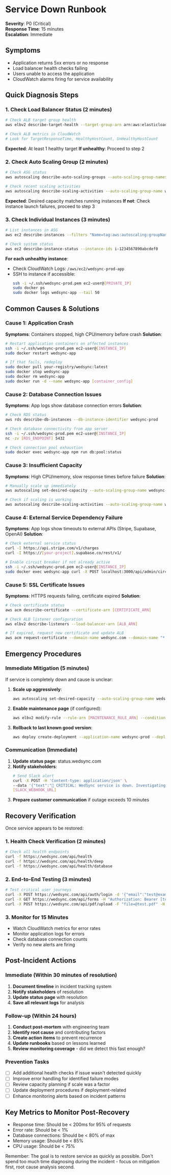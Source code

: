 # Service Down Runbook

**Severity**: P0 (Critical)  
**Response Time**: 15 minutes  
**Escalation**: Immediate

## Symptoms
- Application returns 5xx errors or no response
- Load balancer health checks failing
- Users unable to access the application
- CloudWatch alarms firing for service availability

## Quick Diagnosis Steps

### 1. Check Load Balancer Status (2 minutes)
```bash
# Check ALB target group health
aws elbv2 describe-target-health --target-group-arn arn:aws:elasticloadbalancing:us-east-1:ACCOUNT:targetgroup/wedsync-prod-tg/XXXXXXXXXX

# Check ALB metrics in CloudWatch
# Look for TargetResponseTime, HealthyHostCount, UnHealthyHostCount
```

**Expected**: At least 1 healthy target
**If unhealthy**: Proceed to step 2

### 2. Check Auto Scaling Group (2 minutes)
```bash
# Check ASG status
aws autoscaling describe-auto-scaling-groups --auto-scaling-group-names wedsync-prod-asg

# Check recent scaling activities
aws autoscaling describe-scaling-activities --auto-scaling-group-name wedsync-prod-asg --max-items 10
```

**Expected**: Desired capacity matches running instances
**If not**: Check instance launch failures, proceed to step 3

### 3. Check Individual Instances (3 minutes)
```bash
# List instances in ASG
aws ec2 describe-instances --filters "Name=tag:aws:autoscaling:groupName,Values=wedsync-prod-asg" --query 'Reservations[*].Instances[*].[InstanceId,State.Name,PrivateIpAddress]' --output table

# Check system status
aws ec2 describe-instance-status --instance-ids i-1234567890abcdef0
```

**For each unhealthy instance**:
- Check CloudWatch Logs: `/aws/ec2/wedsync-prod-app`
- SSH to instance if accessible:
  ```bash
  ssh -i ~/.ssh/wedsync-prod.pem ec2-user@[PRIVATE_IP]
  sudo docker ps
  sudo docker logs wedsync-app --tail 50
  ```

## Common Causes & Solutions

### Cause 1: Application Crash
**Symptoms**: Containers stopped, high CPU/memory before crash
**Solution**:
```bash
# Restart application containers on affected instances
ssh -i ~/.ssh/wedsync-prod.pem ec2-user@[INSTANCE_IP]
sudo docker restart wedsync-app

# If that fails, redeploy
sudo docker pull your-registry/wedsync:latest
sudo docker stop wedsync-app
sudo docker rm wedsync-app
sudo docker run -d --name wedsync-app [container_config]
```

### Cause 2: Database Connection Issues
**Symptoms**: App logs show database connection errors
**Solution**:
```bash
# Check RDS status
aws rds describe-db-instances --db-instance-identifier wedsync-prod

# Check database connectivity from app server
ssh -i ~/.ssh/wedsync-prod.pem ec2-user@[INSTANCE_IP]
nc -zv [RDS_ENDPOINT] 5432

# Check connection pool exhaustion
sudo docker exec wedsync-app npm run db:pool:status
```

### Cause 3: Insufficient Capacity
**Symptoms**: High CPU/memory, slow response times before failure
**Solution**:
```bash
# Manually scale up immediately
aws autoscaling set-desired-capacity --auto-scaling-group-name wedsync-prod-asg --desired-capacity 6

# Check if scaling is working
aws autoscaling describe-scaling-activities --auto-scaling-group-name wedsync-prod-asg --max-items 5
```

### Cause 4: External Service Dependency Failure
**Symptoms**: App logs show timeouts to external APIs (Stripe, Supabase, OpenAI)
**Solution**:
```bash
# Check external service status
curl -I https://api.stripe.com/v1/charges
curl -I https://[your-project].supabase.co/rest/v1/

# Enable circuit breaker if not already active
ssh -i ~/.ssh/wedsync-prod.pem ec2-user@[INSTANCE_IP]
sudo docker exec wedsync-app curl -X POST localhost:3000/api/admin/circuit-breaker/enable
```

### Cause 5: SSL Certificate Issues
**Symptoms**: HTTPS requests failing, certificate expired
**Solution**:
```bash
# Check certificate status
aws acm describe-certificate --certificate-arn [CERTIFICATE_ARN]

# Check ALB listener configuration
aws elbv2 describe-listeners --load-balancer-arn [ALB_ARN]

# If expired, request new certificate and update ALB
aws acm request-certificate --domain-name wedsync.com --domain-name "*.wedsync.com"
```

## Emergency Procedures

### Immediate Mitigation (5 minutes)
If service is completely down and cause is unclear:

1. **Scale up aggressively**:
   ```bash
   aws autoscaling set-desired-capacity --auto-scaling-group-name wedsync-prod-asg --desired-capacity 8
   ```

2. **Enable maintenance page** (if configured):
   ```bash
   aws elbv2 modify-rule --rule-arn [MAINTENANCE_RULE_ARN] --conditions '[{"Field":"path-pattern","Values":["*"]}]'
   ```

3. **Rollback to last known good version**:
   ```bash
   aws deploy create-deployment --application-name wedsync-prod --deployment-group-name prod-deployment-group --revision-type=S3 --s3-location bucket=wedsync-deployments,key=rollback/last-known-good.zip
   ```

### Communication (Immediate)
1. **Update status page**: status.wedsync.com
2. **Notify stakeholders**:
   ```bash
   # Send Slack alert
   curl -X POST -H 'Content-type: application/json' \
   --data '{"text":"🚨 CRITICAL: WedSync service is down. Investigating immediately."}' \
   [SLACK_WEBHOOK_URL]
   ```
3. **Prepare customer communication** if outage exceeds 10 minutes

## Recovery Verification

Once service appears to be restored:

### 1. Health Check Verification (2 minutes)
```bash
# Check all health endpoints
curl -f https://wedsync.com/api/health
curl -f https://wedsync.com/api/health/deep
curl -f https://wedsync.com/api/health/database
```

### 2. End-to-End Testing (3 minutes)
```bash
# Test critical user journeys
curl -X POST https://wedsync.com/api/auth/login -d '{"email":"test@example.com","password":"test"}'
curl -X GET https://wedsync.com/api/forms -H "Authorization: Bearer [token]"
curl -X POST https://wedsync.com/api/pdf/upload -F "file=@test.pdf" -H "Authorization: Bearer [token]"
```

### 3. Monitor for 15 Minutes
- Watch CloudWatch metrics for error rates
- Monitor application logs for errors
- Check database connection counts
- Verify no new alerts are firing

## Post-Incident Actions

### Immediate (Within 30 minutes of resolution)
1. **Document timeline** in incident tracking system
2. **Notify stakeholders** of resolution
3. **Update status page** with resolution
4. **Save all relevant logs** for analysis

### Follow-up (Within 24 hours)
1. **Conduct post-mortem** with engineering team
2. **Identify root cause** and contributing factors
3. **Create action items** to prevent recurrence
4. **Update runbooks** based on lessons learned
5. **Review monitoring coverage** - did we detect this fast enough?

### Prevention Tasks
- [ ] Add additional health checks if issue wasn't detected quickly
- [ ] Improve error handling for identified failure modes
- [ ] Review capacity planning if scale was a factor
- [ ] Update deployment procedures if deployment-related
- [ ] Enhance monitoring alerts based on incident patterns

## Key Metrics to Monitor Post-Recovery
- Response time: Should be < 200ms for 95% of requests
- Error rate: Should be < 1%
- Database connections: Should be < 80% of max
- Memory usage: Should be < 85%
- CPU usage: Should be < 75%

Remember: The goal is to restore service as quickly as possible. Don't spend too much time diagnosing during the incident - focus on mitigation first, root cause analysis second.